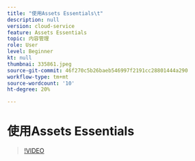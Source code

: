 ```yaml
---
title: "使用Assets Essentials\t"
description: null
version: cloud-service
feature: Assets Essentials
topic: 内容管理
role: User
level: Beginner
kt: null
thumbnai: 335861.jpeg
source-git-commit: 46f270c5b26baeb546997f2191cc28801444a290
workflow-type: tm+mt
source-wordcount: '10'
ht-degree: 20%

---
```



# 使用Assets Essentials

>[!VIDEO](https://video.tv.adobe.com/v/335861/?quality=9&learn=on)
